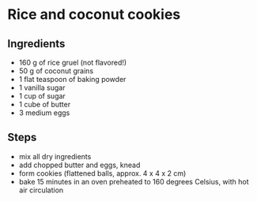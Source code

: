 Rice and coconut cookies
========================

Ingredients
-----------

* 160 g of rice gruel (not flavored!)
* 50 g of coconut grains
* 1 flat teaspoon of baking powder
* 1 vanilla sugar
* 1 cup of sugar
* 1 cube of butter
* 3 medium eggs

Steps
-----

* mix all dry ingredients
* add chopped butter and eggs, knead
* form cookies (flattened balls, approx. 4 x 4 x 2 cm)
* bake 15 minutes in an oven preheated to 160 degrees Celsius, with hot air
  circulation
